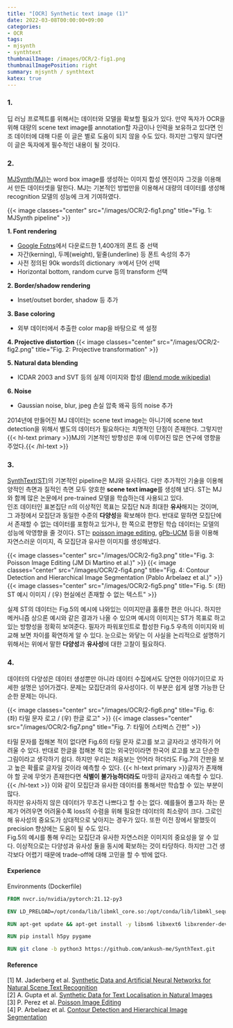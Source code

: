 ```yaml
---
title: "[OCR] Synthetic text image (1)"
date: 2022-03-08T00:00:00+09:00
categories:
- OCR
tags:
- mjsynth
- synthtext
thumbnailImage: /images/OCR/2-fig1.png
thumbnailImagePosition: right
summary: mjsynth / synthtext
katex: true
---
```

### 1.
딥 러닝 프로젝트를 위해서는 데이터와 모델을 확보할 필요가 있다. 만약 독자가 OCR을 위해 대량의 scene text image를 annotation할 자금이나 인력을 보유하고 있다면 인조 데이터에 대해 다룬 이 글은 별로 도움이 되지 않을 수도 있다. 하지만 그렇지 않다면 이 글은 독자에게 필수적인 내용이 될 것이다.

### 2.
[MJSynth(MJ)](https://www.robots.ox.ac.uk/~vgg/publications/2014/Jaderberg14c/)는 word box image를 생성하는 이미지 합성 엔진이자 그것을 이용해서 만든 데이터셋을 말한다. MJ는 기본적인 방법만을 이용해서 대량의 데이터를 생성해 recognition 모델의 성능에 크게 기여하였다.

{{< image classes="center" src="/images/OCR/2-fig1.png" title="Fig. 1: MJSynth pipeline" >}}

**1. Font rendering**
- [Google Fotns](https://fonts.google.com/)에서 다운로드한 1,400개의 폰트 중 선택
- 자간(kerning), 두께(weight), 밑줄(underline) 등 폰트 속성의 추가
- 사전 정의된 90k words의 dictionary $\mathcal{W}$에서 단어 선택
- Horizontal bottom, random curve 등의 transform 선택

**2. Border/shadow rendering**
- Inset/outset border, shadow 등 추가

**3. Base coloring**
- 외부 데이터에서 추출한 color map을 바탕으로 색 설정

**4. Projective distortion**
{{< image classes="center" src="/images/OCR/2-fig2.png" title="Fig. 2: Projective transformation" >}}  

**5. Natural data blending**
- ICDAR 2003 and SVT 등의 실제 이미지와 합성 [(Blend mode wikipedia)](https://en.wikipedia.org/wiki/Blend_modes)

**6. Noise**
- Gaussian noise, blur, jpeg 손실 압축 왜곡 등의 noise 추가

2014년에 만들어진 MJ 데이터는 scene text image는 아니기에 scene text detection을 위해서 별도의 데이터가 필요하다는 치명적인 단점이 존재한다. 그렇지만 {{< hl-text primary >}}MJ의 기본적인 방향성은 후에 이루어진 많은 연구에 영향을 주었다.{{< /hl-text >}}

### 3.
[SynthText(ST)](https://www.robots.ox.ac.uk/~vgg/publications/2016/Gupta16/)의 기본적인 pipeline은 MJ와 유사하다. 다만 추가적인 기술을 이용해 양적인 측면과 질적인 측면 모두 양호한 **scene text image**를 생성해 냈다. ST는 MJ와 함께 많은 논문에서 pre-trained 모델을 학습하는데 사용되고 있다.  
인조 데이터인 표본집단 $\mathrm{n}$의 이상적인 목표는 모집단 $\mathrm{N}$과 최대한 **유사**해지는 것이며, 그 과정에서 모집단과 동일한 수준의 **다양성**을 확보해야 한다. 반대로 말하면 모집단에서 존재할 수 없는 데이터를 포함하고 있거나, 한 쪽으로 편향된 학습 데이터는 모델의 성능에 악영향을 줄 것이다. ST는 [poisson image editing](https://www.cs.jhu.edu/~misha/Fall07/Papers/Perez03.pdf), [gPb-UCM](https://www2.eecs.berkeley.edu/Research/Projects/CS/vision/grouping/papers/amfm_pami2010.pdf) 등을 이용해 자연스러운 이미지, 즉 모집단과 유사한 이미지를 생성해냈다.

{{< image classes="center" src="/images/OCR/2-fig3.png" title="Fig. 3: Poisson Image Editing (JM Di Martino et al.)" >}}
{{< image classes="center" src="/images/OCR/2-fig4.png" title="Fig. 4: Contour Detection and Hierarchical Image Segmentation (Pablo Arbelaez et al.)" >}}
{{< image classes="center" src="/images/OCR/2-fig5.png" title="Fig. 5: (좌) ST 예시 이미지 / (우) 현실에선 존재할 수 없는 텍스트" >}}

실제 ST의 데이터는 Fig.5의 예시에 나와있는 이미지만큼 훌륭한 편은 아니다. 하지만 메커니즘 상으론 예시와 같은 결과가 나올 수 있으며 예시의 이미지는 ST가 목표로 하고 있는 방향성을 정확히 보여준다. 필자가 파워포인트로 합성한 Fig.5 우측의 이미지와 비교해 보면 차이를 확연하게 알 수 있다. 눈으로는 와닿는 이 사실을 논리적으로 설명하기 위해서는 위에서 말한 **다양성**과 **유사성**에 대한 고찰이 필요하다.

### 4.
데이터의 다양성은 데이터 생성뿐만 아니라 데이터 수집에서도 당연한 이야기이므로 자세한 설명은 넘어가겠다. 문제는 모집단과의 유사성이다. 이 부분은 쉽게 설명 가능한 단순한 문제는 아니다.

{{< image classes="center" src="/images/OCR/2-fig6.png" title="Fig. 6: (좌) 타밀 문자 로고 / (우) 한글 로고" >}}
{{< image classes="center" src="/images/OCR/2-fig7.png" title="Fig. 7: 타밀어 스타벅스 간판" >}}

타밀 문자를 접해본 적이 없다면 Fig.6의 타밀 문자 로고를 보고 글자라고 생각하기 어려울 수 있다. 반대로 한글을 접해본 적 없는 외국인이라면 한국어 로고를 보고 단순한 그림이라고 생각하기 쉽다. 하지만 우리는 처음보는 언어라 하더라도 Fig.7의 간판을 보고 높은 확률로 글자일 것이라 예측할 수 있다. {{< hl-text primary >}}글자가 존재해야 할 곳에 무엇가 존재한다면 <b>식별이 불가능하더라도</b> 마땅히 글자라고 예측할 수 있다.{{< /hl-text >}} 이와 같이 모집단과 유사한 데이터를 통해서만 학습할 수 있는 부분이 많다.  
하지만 유사하지 않은 데이터가 무조건 나쁘다고 할 수는 없다. 예를들어 풀고자 하는 문제가 어려우면 어려울수록 loss의 수렴을 위해 필요한 데이터의 최소량이 크다. 그로인해 유사성의 중요도가 상대적으로 낮아지는 경우가 있다. 또한 이전 장에서 말했듯이 precision 향상에는 도움이 될 수도 있다.  
Fig.5의 예시를 통해 우리는 모집단과 유사한 자연스러운 이미지의 중요성을 알 수 있다. 이상적으로는 다양성과 유사성 둘을 동시에 확보하는 것이 타당하다. 하지만 그건 생각보다 어렵기 때문에 trade-off에 대해 고민을 할 수 밖에 없다.

#### Experience
Environments (Dockerfile)
```dockerfile
FROM nvcr.io/nvidia/pytorch:21.12-py3

ENV LD_PRELOAD=/opt/conda/lib/libmkl_core.so:/opt/conda/lib/libmkl_sequential.so

RUN apt-get update && apt-get install -y libsm6 libxext6 libxrender-dev && rm -rf /var/lib/apt/lists/*

RUN pip install h5py pygame

RUN git clone -b python3 https://github.com/ankush-me/SynthText.git
```

#### Reference
[1] M. Jaderberg et al. [Synthetic Data and Artificial Neural Networks for Natural Scene Text Recognition](https://www.robots.ox.ac.uk/~vgg/publications/2014/Jaderberg14c/)  
[2] A. Gupta et al. [Synthetic Data for Text Localisation in Natural Images](https://www.robots.ox.ac.uk/~vgg/publications/2016/Gupta16/)  
[3] P. Perez et al. [Poisson Image Editing](https://www.cs.jhu.edu/~misha/Fall07/Papers/Perez03.pdf)  
[4] P. Arbelaez et al. [Contour Detection and Hierarchical Image Segmentation](https://www2.eecs.berkeley.edu/Research/Projects/CS/vision/grouping/papers/amfm_pami2010.pdf)
